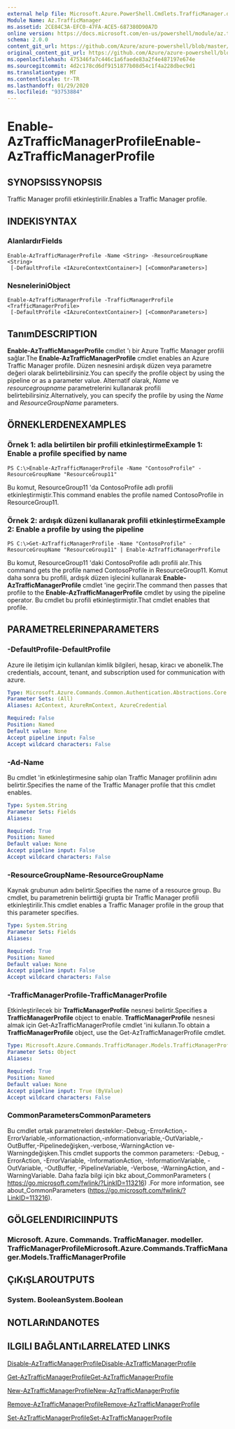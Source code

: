 ```yaml
---
external help file: Microsoft.Azure.PowerShell.Cmdlets.TrafficManager.dll-Help.xml
Module Name: Az.TrafficManager
ms.assetid: 2CE84C3A-EFC0-47FA-ACE5-687380D90A7D
online version: https://docs.microsoft.com/en-us/powershell/module/az.trafficmanager/enable-aztrafficmanagerprofile
schema: 2.0.0
content_git_url: https://github.com/Azure/azure-powershell/blob/master/src/TrafficManager/TrafficManager/help/Enable-AzTrafficManagerProfile.md
original_content_git_url: https://github.com/Azure/azure-powershell/blob/master/src/TrafficManager/TrafficManager/help/Enable-AzTrafficManagerProfile.md
ms.openlocfilehash: 475346fa7c446c1a6faede83a2f4e487197e674e
ms.sourcegitcommit: 4d2c178cd6df9151877b08d54c1f4a228dbec9d1
ms.translationtype: MT
ms.contentlocale: tr-TR
ms.lasthandoff: 01/29/2020
ms.locfileid: "93753884"
---
```

# <span data-ttu-id="c96cc-101">Enable-AzTrafficManagerProfile</span><span class="sxs-lookup"><span data-stu-id="c96cc-101">Enable-AzTrafficManagerProfile</span></span>

## <span data-ttu-id="c96cc-102">SYNOPSIS</span><span class="sxs-lookup"><span data-stu-id="c96cc-102">SYNOPSIS</span></span>
<span data-ttu-id="c96cc-103">Traffic Manager profili etkinleştirilir.</span><span class="sxs-lookup"><span data-stu-id="c96cc-103">Enables a Traffic Manager profile.</span></span>

## <span data-ttu-id="c96cc-104">INDEKI</span><span class="sxs-lookup"><span data-stu-id="c96cc-104">SYNTAX</span></span>

### <span data-ttu-id="c96cc-105">Alanlardır</span><span class="sxs-lookup"><span data-stu-id="c96cc-105">Fields</span></span>
```
Enable-AzTrafficManagerProfile -Name <String> -ResourceGroupName <String>
 [-DefaultProfile <IAzureContextContainer>] [<CommonParameters>]
```

### <span data-ttu-id="c96cc-106">Nesnelerini</span><span class="sxs-lookup"><span data-stu-id="c96cc-106">Object</span></span>
```
Enable-AzTrafficManagerProfile -TrafficManagerProfile <TrafficManagerProfile>
 [-DefaultProfile <IAzureContextContainer>] [<CommonParameters>]
```

## <span data-ttu-id="c96cc-107">Tanım</span><span class="sxs-lookup"><span data-stu-id="c96cc-107">DESCRIPTION</span></span>
<span data-ttu-id="c96cc-108">**Enable-AzTrafficManagerProfile** cmdlet 'ı bir Azure Traffic Manager profili sağlar.</span><span class="sxs-lookup"><span data-stu-id="c96cc-108">The **Enable-AzTrafficManagerProfile** cmdlet enables an Azure Traffic Manager profile.</span></span>
<span data-ttu-id="c96cc-109">Düzen nesnesini ardışık düzen veya parametre değeri olarak belirtebilirsiniz.</span><span class="sxs-lookup"><span data-stu-id="c96cc-109">You can specify the profile object by using the pipeline or as a parameter value.</span></span>
<span data-ttu-id="c96cc-110">Alternatif olarak, *Name* ve *resourcegroupname* parametrelerini kullanarak profili belirtebilirsiniz.</span><span class="sxs-lookup"><span data-stu-id="c96cc-110">Alternatively, you can specify the profile by using the *Name* and *ResourceGroupName* parameters.</span></span>

## <span data-ttu-id="c96cc-111">ÖRNEKLERDEN</span><span class="sxs-lookup"><span data-stu-id="c96cc-111">EXAMPLES</span></span>

### <span data-ttu-id="c96cc-112">Örnek 1: adla belirtilen bir profili etkinleştirme</span><span class="sxs-lookup"><span data-stu-id="c96cc-112">Example 1: Enable a profile specified by name</span></span>
```
PS C:\>Enable-AzTrafficManagerProfile -Name "ContosoProfile" -ResourceGroupName "ResourceGroup11"
```

<span data-ttu-id="c96cc-113">Bu komut, ResourceGroup11 'da ContosoProfile adlı profili etkinleştirmiştir.</span><span class="sxs-lookup"><span data-stu-id="c96cc-113">This command enables the profile named ContosoProfile in ResourceGroup11.</span></span>

### <span data-ttu-id="c96cc-114">Örnek 2: ardışık düzeni kullanarak profili etkinleştirme</span><span class="sxs-lookup"><span data-stu-id="c96cc-114">Example 2: Enable a profile by using the pipeline</span></span>
```
PS C:\>Get-AzTrafficManagerProfile -Name "ContosoProfile" -ResourceGroupName "ResourceGroup11" | Enable-AzTrafficManagerProfile
```

<span data-ttu-id="c96cc-115">Bu komut, ResourceGroup11 'daki ContosoProfile adlı profili alır.</span><span class="sxs-lookup"><span data-stu-id="c96cc-115">This command gets the profile named ContosoProfile in ResourceGroup11.</span></span>
<span data-ttu-id="c96cc-116">Komut daha sonra bu profili, ardışık düzen işlecini kullanarak **Enable-AzTrafficManagerProfile** cmdlet 'ine geçirir.</span><span class="sxs-lookup"><span data-stu-id="c96cc-116">The command then passes that profile to the **Enable-AzTrafficManagerProfile** cmdlet by using the pipeline operator.</span></span>
<span data-ttu-id="c96cc-117">Bu cmdlet bu profili etkinleştirmiştir.</span><span class="sxs-lookup"><span data-stu-id="c96cc-117">That cmdlet enables that profile.</span></span>

## <span data-ttu-id="c96cc-118">PARAMETRELERINE</span><span class="sxs-lookup"><span data-stu-id="c96cc-118">PARAMETERS</span></span>

### <span data-ttu-id="c96cc-119">-DefaultProfile</span><span class="sxs-lookup"><span data-stu-id="c96cc-119">-DefaultProfile</span></span>
<span data-ttu-id="c96cc-120">Azure ile iletişim için kullanılan kimlik bilgileri, hesap, kiracı ve abonelik.</span><span class="sxs-lookup"><span data-stu-id="c96cc-120">The credentials, account, tenant, and subscription used for communication with azure.</span></span>

```yaml
Type: Microsoft.Azure.Commands.Common.Authentication.Abstractions.Core.IAzureContextContainer
Parameter Sets: (All)
Aliases: AzContext, AzureRmContext, AzureCredential

Required: False
Position: Named
Default value: None
Accept pipeline input: False
Accept wildcard characters: False
```

### <span data-ttu-id="c96cc-121">-Ad</span><span class="sxs-lookup"><span data-stu-id="c96cc-121">-Name</span></span>
<span data-ttu-id="c96cc-122">Bu cmdlet 'in etkinleştirmesine sahip olan Traffic Manager profilinin adını belirtir.</span><span class="sxs-lookup"><span data-stu-id="c96cc-122">Specifies the name of the Traffic Manager profile that this cmdlet enables.</span></span>

```yaml
Type: System.String
Parameter Sets: Fields
Aliases:

Required: True
Position: Named
Default value: None
Accept pipeline input: False
Accept wildcard characters: False
```

### <span data-ttu-id="c96cc-123">-ResourceGroupName</span><span class="sxs-lookup"><span data-stu-id="c96cc-123">-ResourceGroupName</span></span>
<span data-ttu-id="c96cc-124">Kaynak grubunun adını belirtir.</span><span class="sxs-lookup"><span data-stu-id="c96cc-124">Specifies the name of a resource group.</span></span>
<span data-ttu-id="c96cc-125">Bu cmdlet, bu parametrenin belirttiği grupta bir Traffic Manager profili etkinleştirilir.</span><span class="sxs-lookup"><span data-stu-id="c96cc-125">This cmdlet enables a Traffic Manager profile in the group that this parameter specifies.</span></span>

```yaml
Type: System.String
Parameter Sets: Fields
Aliases:

Required: True
Position: Named
Default value: None
Accept pipeline input: False
Accept wildcard characters: False
```

### <span data-ttu-id="c96cc-126">-TrafficManagerProfile</span><span class="sxs-lookup"><span data-stu-id="c96cc-126">-TrafficManagerProfile</span></span>
<span data-ttu-id="c96cc-127">Etkinleştirilecek bir **TrafficManagerProfile** nesnesi belirtir.</span><span class="sxs-lookup"><span data-stu-id="c96cc-127">Specifies a **TrafficManagerProfile** object to enable.</span></span>
<span data-ttu-id="c96cc-128">**TrafficManagerProfile** nesnesi almak için Get-AzTrafficManagerProfile cmdlet 'ini kullanın.</span><span class="sxs-lookup"><span data-stu-id="c96cc-128">To obtain a **TrafficManagerProfile** object, use the Get-AzTrafficManagerProfile cmdlet.</span></span>

```yaml
Type: Microsoft.Azure.Commands.TrafficManager.Models.TrafficManagerProfile
Parameter Sets: Object
Aliases:

Required: True
Position: Named
Default value: None
Accept pipeline input: True (ByValue)
Accept wildcard characters: False
```

### <span data-ttu-id="c96cc-129">CommonParameters</span><span class="sxs-lookup"><span data-stu-id="c96cc-129">CommonParameters</span></span>
<span data-ttu-id="c96cc-130">Bu cmdlet ortak parametreleri destekler:-Debug,-ErrorAction,-ErrorVariable,-ınformationaction,-ınformationvariable,-OutVariable,-OutBuffer,-Pipelinedeğişken,-verbose,-WarningAction ve-Warningdeğişken.</span><span class="sxs-lookup"><span data-stu-id="c96cc-130">This cmdlet supports the common parameters: -Debug, -ErrorAction, -ErrorVariable, -InformationAction, -InformationVariable, -OutVariable, -OutBuffer, -PipelineVariable, -Verbose, -WarningAction, and -WarningVariable.</span></span> <span data-ttu-id="c96cc-131">Daha fazla bilgi için bkz about_CommonParameters ( https://go.microsoft.com/fwlink/?LinkID=113216) .</span><span class="sxs-lookup"><span data-stu-id="c96cc-131">For more information, see about_CommonParameters (https://go.microsoft.com/fwlink/?LinkID=113216).</span></span>

## <span data-ttu-id="c96cc-132">GÖLGELENDIRICI</span><span class="sxs-lookup"><span data-stu-id="c96cc-132">INPUTS</span></span>

### <span data-ttu-id="c96cc-133">Microsoft. Azure. Commands. TrafficManager. modeller. TrafficManagerProfile</span><span class="sxs-lookup"><span data-stu-id="c96cc-133">Microsoft.Azure.Commands.TrafficManager.Models.TrafficManagerProfile</span></span>

## <span data-ttu-id="c96cc-134">ÇıKıŞLAR</span><span class="sxs-lookup"><span data-stu-id="c96cc-134">OUTPUTS</span></span>

### <span data-ttu-id="c96cc-135">System. Boolean</span><span class="sxs-lookup"><span data-stu-id="c96cc-135">System.Boolean</span></span>

## <span data-ttu-id="c96cc-136">NOTLARıNDA</span><span class="sxs-lookup"><span data-stu-id="c96cc-136">NOTES</span></span>

## <span data-ttu-id="c96cc-137">ILGILI BAĞLANTıLAR</span><span class="sxs-lookup"><span data-stu-id="c96cc-137">RELATED LINKS</span></span>

[<span data-ttu-id="c96cc-138">Disable-AzTrafficManagerProfile</span><span class="sxs-lookup"><span data-stu-id="c96cc-138">Disable-AzTrafficManagerProfile</span></span>](./Disable-AzTrafficManagerProfile.md)

[<span data-ttu-id="c96cc-139">Get-AzTrafficManagerProfile</span><span class="sxs-lookup"><span data-stu-id="c96cc-139">Get-AzTrafficManagerProfile</span></span>](./Get-AzTrafficManagerProfile.md)

[<span data-ttu-id="c96cc-140">New-AzTrafficManagerProfile</span><span class="sxs-lookup"><span data-stu-id="c96cc-140">New-AzTrafficManagerProfile</span></span>](./New-AzTrafficManagerProfile.md)

[<span data-ttu-id="c96cc-141">Remove-AzTrafficManagerProfile</span><span class="sxs-lookup"><span data-stu-id="c96cc-141">Remove-AzTrafficManagerProfile</span></span>](./Remove-AzTrafficManagerProfile.md)

[<span data-ttu-id="c96cc-142">Set-AzTrafficManagerProfile</span><span class="sxs-lookup"><span data-stu-id="c96cc-142">Set-AzTrafficManagerProfile</span></span>](./Set-AzTrafficManagerProfile.md)


